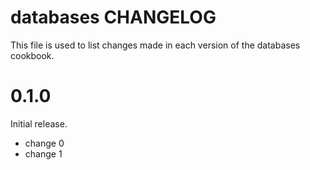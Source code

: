 # databases CHANGELOG

This file is used to list changes made in each version of the databases cookbook.

# 0.1.0

Initial release.

- change 0
- change 1

